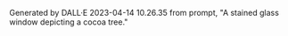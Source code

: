 Generated by DALL·E 2023-04-14 10.26.35 from prompt, "A stained glass window depicting a cocoa tree."